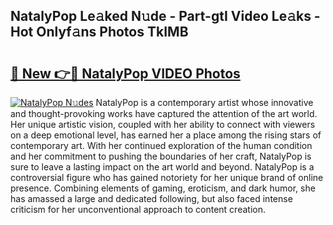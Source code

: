 ## NatalyPop Le𝚊ked N𝚞de - Part-gtI Video Le𝚊ks - Hot Onlyf𝚊ns Photos TkIMB

# <h2><a href="http://ab77228.deff.icu/?id=NatalyPop">🔗 New 👉🔴 NatalyPop VIDEO Photos</a></h2>

[![NatalyPop N𝚞des](https://i.imgur.com/rIISA9y.gif)](http://ab77228.deff.icu/?id=NatalyPop)
NatalyPop is a contemporary artist whose innovative and thought-provoking works have captured the attention of the art world. Her unique artistic vision, coupled with her ability to connect with viewers on a deep emotional level, has earned her a place among the rising stars of contemporary art. With her continued exploration of the human condition and her commitment to pushing the boundaries of her craft, NatalyPop is sure to leave a lasting impact on the art world and beyond. NatalyPop is a controversial figure who has gained notoriety for her unique brand of online presence. Combining elements of gaming, eroticism, and dark humor, she has amassed a large and dedicated following, but also faced intense criticism for her unconventional approach to content creation.
